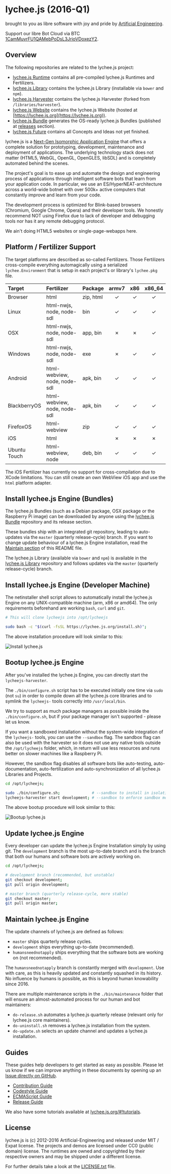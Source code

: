 
# lychee.js (2016-Q1)

brought to you as libre software with joy and pride by [Artificial Engineering](http://artificial.engineering).

Support our libre Bot Cloud via BTC [1CamMuvrFU1QAMebPoDsL3JrioVDoxezY2](bitcoin:1CamMuvrFU1QAMebPoDsL3JrioVDoxezY2?amount=0.5&label=lychee.js%20Support).



## Overview

The following repositories are related to the lychee.js project:

- [lychee.js Runtime](https://github.com/Artificial-Engineering/lycheejs-runtime.git) contains all pre-compiled lychee.js Runtimes and Fertilizers.
- [lychee.js Library](https://github.com/Artificial-Engineering/lycheejs-library.git) contains the lychee.js Library (installable via `bower` and `npm`).
- [lychee.js Harvester](https://github.com/Artificial-Engineering/lycheejs-harvester.git) contains the lychee.js Harvester (forked from `/libraries/harvester`).
- [lychee.js Website](https://github.com/Artificial-Engineering/lycheejs-website.git) contains the lychee.js Website (hosted at [https://lychee.js.org](https://lychee.js.org)).
- [lychee.js Bundle](https://github.com/Artificial-Engineering/lycheejs-bundle.git) generates the OS-ready lychee.js Bundles (published at [releases](https://github.com/Artificial-Engineering/lycheejs-bundle/releases) section).
- [lychee.js Future](https://github.com/Artificial-Engineering/lycheejs-future.git) contains all Concepts and Ideas not yet finished.


lychee.js is a [Next-Gen Isomorphic Application Engine](https://lychee.js.org/#!vision)
that offers a complete solution for prototyping, development,
maintenance and deployment of applications. The underlying
technology stack does not matter (HTML5, WebGL, OpenGL,
OpenGLES, libSDL) and is completely automated behind the
scenes.

The project's goal is to ease up and automate the design
and engineering process of applications through intelligent
software bots that learn from your application code. In
particular, we use an ES/HyperNEAT-architecture across a
world-wide botnet with over 500k+ active computers
that constantly improve and learn from your code.

The development process is optimized for Blink-based
browsers (Chromium, Google Chrome, Opera) and their
developer tools. We honestly recommend NOT using Firefox
due to lack of developer and debugging tools nor has it
any remote debugging protocol.

We ain't doing HTML5 websites or single-page-webapps here.


## Platform / Fertilizer Support

The target platforms are described as so-called Fertilizers.
Those Fertilizers cross-compile everything automagically
using a serialized `lychee.Environment` that is setup in
each project's or library's `lychee.pkg` file.


| Target       | Fertilizer                   | Package   | armv7 |  x86  | x86\_64 |
|:-------------|:-----------------------------|:----------|:-----:|:-----:|:-------:|
| Browser      | html                         | zip, html |   ✓   |   ✓   |    ✓    |
| Linux        | html-nwjs, node, node-sdl    | bin       |   ✓   |   ✓   |    ✓    |
| OSX          | html-nwjs, node, node-sdl    | app, bin  |   ✗   |   ✗   |    ✓    |
| Windows      | html-nwjs, node, node-sdl    | exe       |   ✗   |   ✓   |    ✓    |
| Android      | html-webview, node, node-sdl | apk, bin  |   ✓   |   ✓   |    ✓    |
| BlackberryOS | html-webview, node, node-sdl | apk, bin  |   ✓   |   ✓   |    ✓    |
| FirefoxOS    | html-webview                 | zip       |   ✓   |   ✓   |    ✓    |
| iOS          | html                         |           |   ✗   |   ✗   |    ✗    |
| Ubuntu Touch | html-webview, node           | deb, bin  |   ✓   |   ✓   |    ✓    |

The iOS Fertilizer has currently no support for cross-compilation
due to XCode limitations. You can still create an own WebView
iOS app and use the `html` platform adapter.



## Install lychee.js Engine (Bundles)

The lychee.js Bundles (such as a Debian package, OSX package or
the Raspberry Pi image) can be downloaded by anyone using the
[lychee.js Bundle](https://github.com/Artificial-Engineering/lycheejs-bundle)
repository and its release section.

These bundles ship with an integrated git repository, leading to
auto-updates via the `master` (quarterly release-cycle) branch.
If you want to change update behaviour of a lychee.js Engine 
installation, read the [Maintain section](#maintain-lycheejs-engine)
of this README file.

The lychee.js Library (available via `bower` and `npm`) is
available in the [lychee.js Library](https://github.com/Artificial-Engineering/lycheejs-library)
repository and follows updates via the `master` (quarterly
release-cycle) branch.



## Install lychee.js Engine (Developer Machine)

The netinstaller shell script allows to automatically install
the lychee.js Engine on any UNIX-compatible machine (arm, x86
or amd64). The only requirements beforehand are working `bash`,
`curl` and `git`.

```bash
# This will clone lycheejs into /opt/lycheejs

sudo bash -c "$(curl -fsSL https://lychee.js.org/install.sh)";
```

The above installation procedure will look similar to this:

![Install lychee.js](./guides/asset/readme-install.gif)



## Bootup lychee.js Engine

After you've installed the lychee.js Engine, you can directly
start the `lycheejs-harvester`.

The `./bin/configure.sh` script has to be executed initially
one time via `sudo` (not `su`) in order to compile down all
the lychee.js core libraries and to symlink the `lycheejs-`
tools correctly into `/usr/local/bin`.

We try to support as much package managers as possible inside
the `./bin/configure.sh`, but if your package manager isn't
supported - please let us know.

If you want a sandboxed installation without the system-wide
integration of the `lycheejs-` tools, you can use the `--sandbox`
flag. The sandbox flag can also be used with the harvester so
it does not use any native tools outside the `/opt/lycheejs`
folder, which, in return will use less resources and runs
better on slower machines like a Raspberry Pi.

However, the sandbox flag disables all software bots like
auto-testing, auto-documentation, auto-fertilization and
auto-synchronization of all lychee.js Libraries and Projects.

```bash
cd /opt/lycheejs;

sudo ./bin/configure.sh;              # --sandbox to install in isolation
lycheejs-harvester start development; # --sandbox to enforce sandbox mode
```

The above bootup procedure will look similar to this:

![Bootup lychee.js](./guides/asset/readme-bootup.gif)



## Update lychee.js Engine

Every developer can update the lychee.js Engine Installation
simply by using git. The `development` branch is the most
up-to-date branch and is the branch that both our humans and
software bots are actively working on.

```bash
cd /opt/lycheejs;

# development branch (recommended, but unstable)
git checkout development;
git pull origin development;

# master branch (quarterly release-cycle, more stable)
git checkout master;
git pull origin master;
```



## Maintain lychee.js Engine

The update channels of lychee.js are defined as follows:

- `master` ships quarterly release cycles.
- `development` ships everything up-to-date (recommended).
- `humansneednotapply` ships everything that the software bots are working on (not recommended).

The `humansneednotapply` branch is constantly merged with
`development`. Use with care, as this is heavily updated and
constantly squashed in its history. No influence by humans
is possible, as this is beyond human knowability since 2016.

There are multiple maintenance scripts in the `./bin/maintenance`
folder that will ensure an almost-automated process for our
human and bot maintainers:

- `do-release.sh` automates a lychee.js quarterly release (relevant only for lychee.js core maintainers).
- `do-uninstall.sh` removes a lychee.js installation from the system.
- `do-update.sh` selects an update channel and updates a lychee.js installation.



## Guides

These guides help developers to get started as easy as possible.
Please let us know if we can improve anything in these documents
by opening up an [Issue directly on GitHub](https://github.com/Artificial-Engineering/lycheejs/issues/new).

- [Contribution Guide](./guides/CONTRIBUTION.md)
- [Codestyle Guide](./guides/CODESTYLE.md)
- [ECMAScript Guide](./guides/ECMASCRIPT.md)
- [Release Guide](./guides/RELEASE.md)

We also have some tutorials available at [lychee.js.org/#!tutorials](https://lychee.js.org/#!tutorials).



## License

lychee.js is (c) 2012-2016 Artificial-Engineering and released under MIT / Expat license.
The projects and demos are licensed under CC0 (public domain) license.
The runtimes are owned and copyrighted by their respective owners and may be shipped under a different license.

For further details take a look at the [LICENSE.txt](LICENSE.txt) file.

